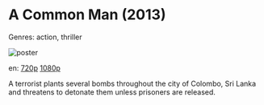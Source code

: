 # A Common Man (2013)

Genres: action, thriller

![poster](http://image.tmdb.org/t/p/w500/vsFmuiTLgq3oDgs7KB6vfWnmUdx.jpg)

en:
  [720p](magnet:?xt=urn:btih:7D64975868BB0F59B5146DF99EEF79EF48FA9136&tr=udp://glotorrents.pw:6969/announce&tr=udp://tracker.opentrackr.org:1337/announce&tr=udp://torrent.gresille.org:80/announce&tr=udp://tracker.openbittorrent.com:80&tr=udp://tracker.coppersurfer.tk:6969&tr=udp://tracker.leechers-paradise.org:6969&tr=udp://p4p.arenabg.ch:1337&tr=udp://tracker.internetwarriors.net:1337)
  [1080p](magnet:?xt=urn:btih:56344177C294417F59D9BC6AC52EC37005DD1F8E&tr=udp://glotorrents.pw:6969/announce&tr=udp://tracker.opentrackr.org:1337/announce&tr=udp://torrent.gresille.org:80/announce&tr=udp://tracker.openbittorrent.com:80&tr=udp://tracker.coppersurfer.tk:6969&tr=udp://tracker.leechers-paradise.org:6969&tr=udp://p4p.arenabg.ch:1337&tr=udp://tracker.internetwarriors.net:1337)
  


A terrorist plants several bombs throughout the city of Colombo, Sri Lanka and threatens to detonate them unless prisoners are released.